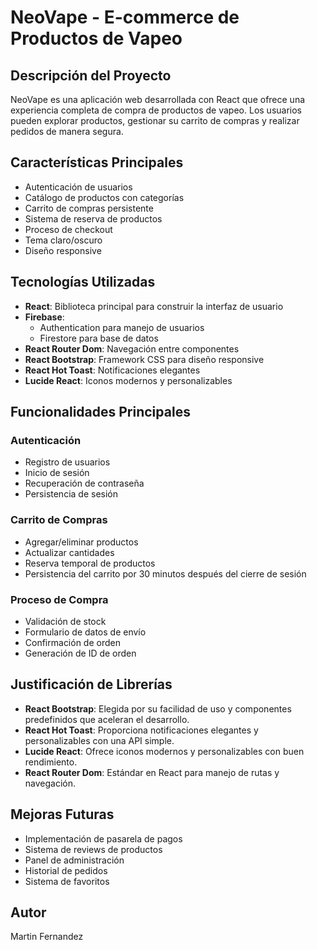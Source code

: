 # NeoVape - E-commerce de Productos de Vapeo
## Descripción del Proyecto
NeoVape es una aplicación web desarrollada con React que ofrece una experiencia completa de compra de productos de vapeo. Los usuarios pueden explorar productos, gestionar su carrito de compras y realizar pedidos de manera segura.

## Características Principales
- Autenticación de usuarios
- Catálogo de productos con categorías
- Carrito de compras persistente
- Sistema de reserva de productos
- Proceso de checkout
- Tema claro/oscuro
- Diseño responsive

## Tecnologías Utilizadas
- **React**: Biblioteca principal para construir la interfaz de usuario
- **Firebase**: 
  - Authentication para manejo de usuarios
  - Firestore para base de datos
- **React Router Dom**: Navegación entre componentes
- **React Bootstrap**: Framework CSS para diseño responsive
- **React Hot Toast**: Notificaciones elegantes
- **Lucide React**: Iconos modernos y personalizables

## Funcionalidades Principales

### Autenticación
- Registro de usuarios
- Inicio de sesión
- Recuperación de contraseña
- Persistencia de sesión

### Carrito de Compras
- Agregar/eliminar productos
- Actualizar cantidades
- Reserva temporal de productos
- Persistencia del carrito por 30 minutos después del cierre de sesión

### Proceso de Compra
- Validación de stock
- Formulario de datos de envío
- Confirmación de orden
- Generación de ID de orden

## Justificación de Librerías

- **React Bootstrap**: Elegida por su facilidad de uso y componentes predefinidos que aceleran el desarrollo.
- **React Hot Toast**: Proporciona notificaciones elegantes y personalizables con una API simple.
- **Lucide React**: Ofrece iconos modernos y personalizables con buen rendimiento.
- **React Router Dom**: Estándar en React para manejo de rutas y navegación.

## Mejoras Futuras
- Implementación de pasarela de pagos
- Sistema de reviews de productos
- Panel de administración
- Historial de pedidos
- Sistema de favoritos

## Autor
Martin Fernandez
